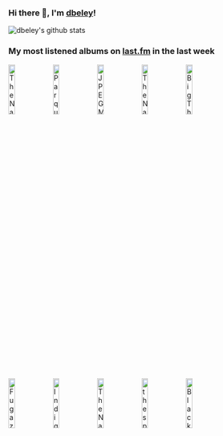 ### Hi there 👋, I'm [dbeley](https://dbeley.ovh/en)!

![dbeley's github stats](https://github-readme-stats.vercel.app/api?username=dbeley)

### My most listened albums on [last.fm](https://www.last.fm/user/d_beley) in the last week

[<img src='https://lastfm.freetls.fastly.net/i/u/300x300/e442034b94c5573f7dc855fd87d62351.jpg' width='16%' height='16%' alt='The National - Alligator'>](https://www.last.fm/music/the%2bnational/alligator)&nbsp;
[<img src='https://lastfm.freetls.fastly.net/i/u/300x300/45d0cb38dca3b92a4c8d04b439f2b575.jpg' width='16%' height='16%' alt='Parquet Courts - Wide Awake!'>](https://www.last.fm/music/parquet%2bcourts/wide%2bawake%2521)&nbsp;
[<img src='https://lastfm.freetls.fastly.net/i/u/300x300/824d6fe0b424b132b67dd6ab6ec0720a.png' width='16%' height='16%' alt='JPEGMAFIA - LP!'>](https://www.last.fm/music/jpegmafia/lp%2521)&nbsp;
[<img src='https://lastfm.freetls.fastly.net/i/u/300x300/1718c111d11bce147b42e6ec6b922414.jpg' width='16%' height='16%' alt='The National - Boxer'>](https://www.last.fm/music/the%2bnational/boxer)&nbsp;
[<img src='https://lastfm.freetls.fastly.net/i/u/300x300/140fbd4e75078c59a9a1552a8dfd1d85.jpg' width='16%' height='16%' alt='Big Thief - Masterpiece'>](https://www.last.fm/music/big%2bthief/masterpiece)&nbsp;
<br>
[<img src='https://lastfm.freetls.fastly.net/i/u/300x300/146fc3f261ae4ba0951347156c0c14eb.png' width='16%' height='16%' alt='Fugazi - Repeater + 3 Songs'>](https://www.last.fm/music/fugazi/repeater%2b%252b%2b3%2bsongs)&nbsp;
[<img src='https://lastfm.freetls.fastly.net/i/u/300x300/3df94f21acca286411eae70389f73894.jpg' width='16%' height='16%' alt='Indigo De Souza - Any Shape You Take'>](https://www.last.fm/music/indigo%2bde%2bsouza/any%2bshape%2byou%2btake)&nbsp;
[<img src='https://lastfm.freetls.fastly.net/i/u/300x300/3a57d0017a28de64e1c97c7cdae300e9.jpg' width='16%' height='16%' alt='The National - High Violet'>](https://www.last.fm/music/the%2bnational/high%2bviolet)&nbsp;
[<img src='https://lastfm.freetls.fastly.net/i/u/300x300/258337eef2b032ab88814d9f7eaf9cdc.jpg' width='16%' height='16%' alt='the spirit of the beehive - Hypnic Jerks'>](https://www.last.fm/music/the%2bspirit%2bof%2bthe%2bbeehive/hypnic%2bjerks)&nbsp;
[<img src='https://lastfm.freetls.fastly.net/i/u/300x300/3332b3cee5de8598dbd080f8e2783f93.jpg' width='16%' height='16%' alt='Black Country, New Road - Ants From Up There'>](https://www.last.fm/music/black%2bcountry%252c%2bnew%2broad/ants%2bfrom%2bup%2bthere)&nbsp;
<br>
